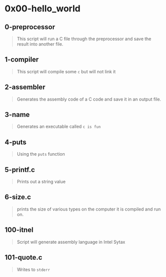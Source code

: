 # 0x00-hello_world 

## 0-preprocessor
> This script will run a C file through the preprocessor and save the result into another file. 

## 1-compiler
> This script will compile some `c` but will not link it

## 2-assembler
> Generates the assembly code of a C code and save it in an output file.

## 3-name 
> Generates an executable called `c is fun`

## 4-puts 
> Using the `puts` function

## 5-printf.c
> Prints out a string value

## 6-size.c
> prints the size of various types on the computer it is compiled and run on.

## 100-itnel 
> Script will generate assembly language in Intel Sytax

## 101-quote.c
> Writes to `stderr`
